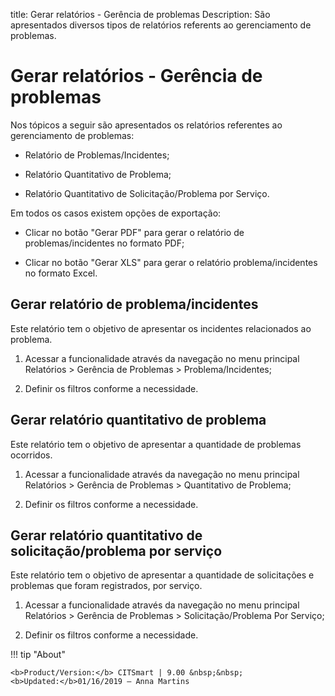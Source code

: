 title: Gerar relatórios - Gerência de problemas
Description: São apresentados diversos tipos de relatórios referents ao gerenciamento de problemas.
# Gerar relatórios - Gerência de problemas

Nos tópicos a seguir são apresentados os relatórios referentes ao gerenciamento
de problemas:

  -   Relatório de Problemas/Incidentes;

  -   Relatório Quantitativo de Problema;

  -   Relatório Quantitativo de Solicitação/Problema por Serviço.

Em todos os casos existem opções de exportação:

  -   Clicar no botão "Gerar PDF" para gerar o relatório de problemas/incidentes
      no formato PDF;

  -   Clicar no botão "Gerar XLS" para gerar o relatório problema/incidentes no
      formato Excel.

Gerar relatório de problema/incidentes
---------------

Este relatório tem o objetivo de apresentar os incidentes relacionados ao
problema.

1.  Acessar a funcionalidade através da navegação no menu principal Relatórios
    \> Gerência de Problemas \> Problema/Incidentes;

2.  Definir os filtros conforme a necessidade.

Gerar relatório quantitativo de problema
--------

Este relatório tem o objetivo de apresentar a quantidade de problemas ocorridos.

1.  Acessar a funcionalidade através da navegação no menu principal Relatórios
    \> Gerência de Problemas \> Quantitativo de Problema;

2.  Definir os filtros conforme a necessidade.

Gerar relatório quantitativo de solicitação/problema por serviço
---------

Este relatório tem o objetivo de apresentar a quantidade de solicitações e
problemas que foram registrados, por serviço.

1.  Acessar a funcionalidade através da navegação no menu principal Relatórios
    \> Gerência de Problemas \> Solicitação/Problema Por Serviço;

2.  Definir os filtros conforme a necessidade.


!!! tip "About"

    <b>Product/Version:</b> CITSmart | 9.00 &nbsp;&nbsp;
    <b>Updated:</b>01/16/2019 – Anna Martins
